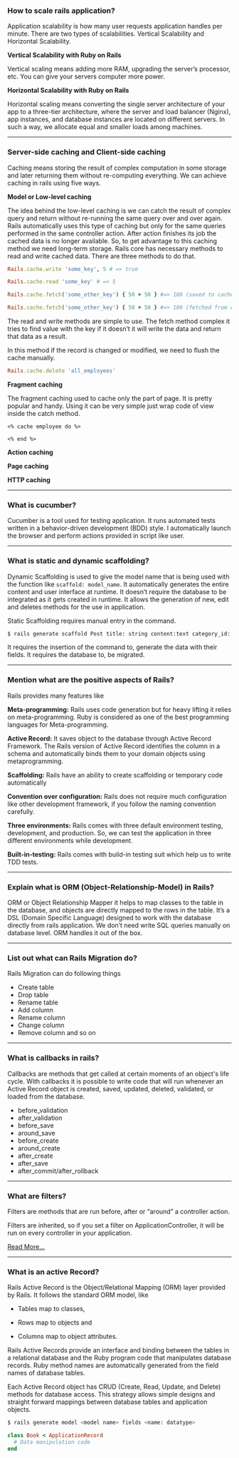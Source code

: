 ### How to scale rails application? 

Application scalability is how many user requests application handles per minute. There are two types of scalabilities. Vertical Scalability and Horizontal Scalability. 

**Vertical Scalability with Ruby on Rails**

Vertical scaling means adding more RAM, upgrading the server’s processor, etc. You can give your servers computer more power. 

**Horizontal Scalability with Ruby on Rails**

Horizontal scaling means converting the single server architecture of your app to a three-tier architecture, where the server and load balancer (Nginx), app instances, and database instances are located on different servers. In such a way, we allocate equal and smaller loads among machines.
***

### Server-side caching and Client-side caching 

Caching means storing the result of complex computation in some storage and later returning them without re-computing everything. We can achieve caching in rails using five ways. 

**Model or Low-level caching**

The idea behind the low-level caching is we can catch the result of complex query and return without re-running the same query over and over again. Rails automatically uses this type of caching but only for the same queries performed in the same controller action. After action finishes its job the cached data is no longer available. So, to get advantage to this caching method we need long-term storage. Rails core has necessary methods to read and write cached data. There are three methods to do that.  

```ruby
Rails.cache.write 'some_key', 5 # => true 

Rails.cache.read 'some_key' # => 5 

Rails.cache.fetch('some_other_key') { 50 + 50 } #=> 100 (saved to cache) 

Rails.cache.fetch('some_other_key') { 50 + 50 } #=> 100 (fetched from cache)
```

The read and write methods are simple to use. The fetch method complex it tries to find value with the key if it doesn’t it will write the data and return that data as a result. 

In this method if the record is changed or modified, we need to flush the cache manually.  

```ruby
Rails.cache.delete 'all_employees' 
```
 

**Fragment caching**

The fragment caching used to cache only the part of page. It is pretty popular and handy. Using it can be very simple just wrap code of view inside the catch method. 

```irb
<% cache employee do %> 

<% end %> 
```

**Action caching**

**Page caching**

**HTTP caching**

***

### What is cucumber? 

Cucumber is a tool used for testing application. It runs automated tests written in a behavior-driven development (BDD) style. I automatically launch the browser and perform actions provided in script like user.
***

### What is static and dynamic scaffolding? 

Dynamic Scaffolding is used to give the model name that is being used with the function like ```scaffold: model_name```. It automatically generates the entire content and user interface at runtime. It doesn’t require the database to be integrated as it gets created in runtime. It allows the generation of new, edit and deletes methods for the use in application. 

Static Scaffolding requires manual entry in the command. 
```bash 
$ rails generate scaffold Post title: string content:text category_id: integer 
```

It requires the insertion of the command to, generate the data with their fields. It requires the database to, be migrated.  
***

### Mention what are the positive aspects of Rails? 

Rails provides many features like 

**Meta-programming:**
Rails uses code generation but for heavy lifting it relies on meta-programming. Ruby is considered as one of the best programming languages for Meta-programming. 

**Active Record:**
It saves object to the database through Active Record Framework. The Rails version of Active Record identifies the column in a schema and automatically binds them to your domain objects using metaprogramming. 

**Scaffolding:**
Rails have an ability to create scaffolding or temporary code automatically 

**Convention over configuration:**
Rails does not require much configuration like other development framework, if you follow the naming convention carefully. 

**Three environments:**
Rails comes with three default environment testing, development, and production. So, we can test the application in three different environments while development. 

**Built-in-testing:**
Rails comes with build-in testing suit which help us to write TDD tests.
***

### Explain what is ORM (Object-Relationship-Model) in Rails? 

ORM or Object Relationship Mapper it helps to map classes to the table in the database, and objects are directly mapped to the rows in the table. It’s a DSL (Domain Specific Language) designed to work with the database directly from rails application. We don’t need write SQL queries manually on database level. ORM handles it out of the box.
***

### List out what can Rails Migration do? 

Rails Migration can do following things 

* Create table
* Drop table
* Rename table 
* Add column
* Rename column 
* Change column
* Remove column and so on 
***

### What is callbacks in rails? 

Callbacks are methods that get called at certain moments of an object's life cycle. With callbacks it is possible to write code that will run whenever an Active Record object is created, saved, updated, deleted, validated, or loaded from the database. 

* before_validation 
* after_validation 
* before_save 
* around_save 
* before_create 
* around_create 
* after_create 
* after_save 
* after_commit/after_rollback 
***

### What are filters?

Filters are methods that are run before, after or “around” a controller action. 

Filters are inherited, so if you set a filter on ApplicationController, it will be run on every controller in your application. 

[Read More...](https://railskey.wordpress.com/2011/09/03/rails-filters-before-after-and-around-filters/)

***

### What is an active Record? 

Rails Active Record is the Object/Relational Mapping (ORM) layer provided by Rails. It follows the standard ORM model, like 

* Tables map to classes, 

* Rows map to objects and 

* Columns map to object attributes. 

Rails Active Records provide an interface and binding between the tables in a relational database and the Ruby program code that manipulates database records. Ruby method names are automatically generated from the field names of database tables. 

Each Active Record object has CRUD (Create, Read, Update, and Delete) methods for database access. This strategy allows simple designs and straight forward mappings between database tables and application objects.

```bash
$ rails generate model <model name> fields <name: datatype>
```

```ruby
class Book < ApplicationRecord
  # Data manipulation code
end
```

### 
